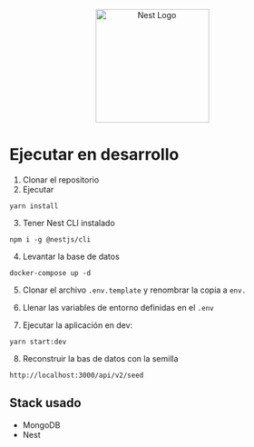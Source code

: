 <p align="center">
  <a href="http://nestjs.com/" target="blank"><img src="https://nestjs.com/img/logo-small.svg" width="200" alt="Nest Logo" /></a>
</p>

# Ejecutar en desarrollo

1. Clonar el repositorio
2. Ejecutar

```
yarn install
```

3. Tener Nest CLI instalado

```
npm i -g @nestjs/cli
```

4. Levantar la base de datos

```
docker-compose up -d
```

5. Clonar el archivo `.env.template` y renombrar la copia a `env.`

6. Llenar las variables de entorno definidas en el `.env`

7. Ejecutar la aplicación en dev:

```
yarn start:dev
```

8. Reconstruir la bas de datos con la semilla

```
http://localhost:3000/api/v2/seed
```

## Stack usado

- MongoDB
- Nest
